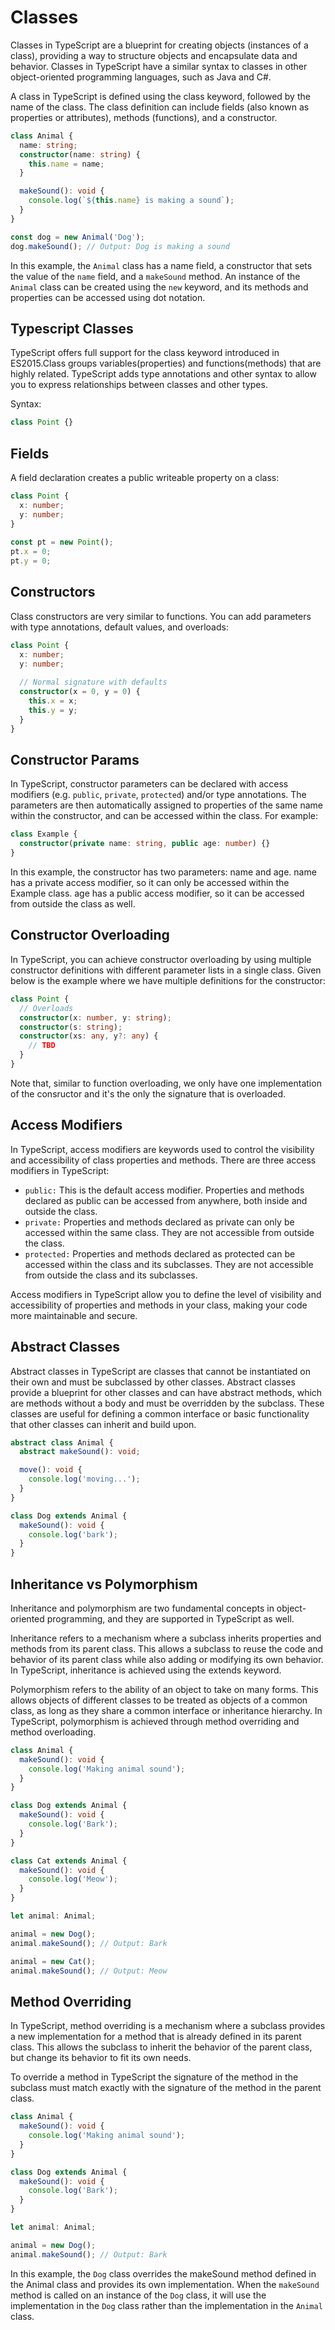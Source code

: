 # Classes

Classes in TypeScript are a blueprint for creating objects (instances of a class), providing a way to structure objects and encapsulate data and behavior. Classes in TypeScript have a similar syntax to classes in other object-oriented programming languages, such as Java and C#.

A class in TypeScript is defined using the class keyword, followed by the name of the class. The class definition can include fields (also known as properties or attributes), methods (functions), and a constructor.

```typescript
class Animal {
  name: string;
  constructor(name: string) {
    this.name = name;
  }

  makeSound(): void {
    console.log(`${this.name} is making a sound`);
  }
}

const dog = new Animal('Dog');
dog.makeSound(); // Output: Dog is making a sound
```

In this example, the `Animal` class has a name field, a constructor that sets the value of the `name` field, and a `makeSound` method. An instance of the `Animal` class can be created using the `new` keyword, and its methods and properties can be accessed using dot notation.

## Typescript Classes

TypeScript offers full support for the class keyword introduced in ES2015.Class groups variables(properties) and functions(methods) that are highly related.
TypeScript adds type annotations and other syntax to allow you to express relationships between classes and other types.

Syntax:

```Typescript
class Point {}
```

## Fields

A field declaration creates a public writeable property on a class:

```Typescript
class Point {
  x: number;
  y: number;
}
 
const pt = new Point();
pt.x = 0;
pt.y = 0;
```

## Constructors

Class constructors are very similar to functions. You can add parameters with type annotations, default values, and overloads:

```Typescript
class Point {
  x: number;
  y: number;
 
  // Normal signature with defaults
  constructor(x = 0, y = 0) {
    this.x = x;
    this.y = y;
  }
}
```

## Constructor Params

In TypeScript, constructor parameters can be declared with access modifiers (e.g. `public`, `private`, `protected`) and/or type annotations. The parameters are then automatically assigned to properties of the same name within the constructor, and can be accessed within the class. For example:

```typescript
class Example {
  constructor(private name: string, public age: number) {}
}
```

In this example, the constructor has two parameters: name and age. name has a private access modifier, so it can only be accessed within the Example class. age has a public access modifier, so it can be accessed from outside the class as well.

## Constructor Overloading

In TypeScript, you can achieve constructor overloading by using multiple constructor definitions with different parameter lists in a single class. Given below is the example where we have multiple definitions for the constructor:

```typescript
class Point {
  // Overloads
  constructor(x: number, y: string);
  constructor(s: string);
  constructor(xs: any, y?: any) {
    // TBD
  }
}
```

Note that, similar to function overloading, we only have one implementation of the consructor and it's the only the signature that is overloaded.

## Access Modifiers

In TypeScript, access modifiers are keywords used to control the visibility and accessibility of class properties and methods. There are three access modifiers in TypeScript:

- `public:` This is the default access modifier. Properties and methods declared as public can be accessed from anywhere, both inside and outside the class.
- `private:` Properties and methods declared as private can only be accessed within the same class. They are not accessible from outside the class.
- `protected:` Properties and methods declared as protected can be accessed within the class and its subclasses. They are not accessible from outside the class and its subclasses.

Access modifiers in TypeScript allow you to define the level of visibility and accessibility of properties and methods in your class, making your code more maintainable and secure.

## Abstract Classes

Abstract classes in TypeScript are classes that cannot be instantiated on their own and must be subclassed by other classes. Abstract classes provide a blueprint for other classes and can have abstract methods, which are methods without a body and must be overridden by the subclass. These classes are useful for defining a common interface or basic functionality that other classes can inherit and build upon.

```typescript
abstract class Animal {
  abstract makeSound(): void;

  move(): void {
    console.log('moving...');
  }
}

class Dog extends Animal {
  makeSound(): void {
    console.log('bark');
  }
}
```

## Inheritance vs Polymorphism

Inheritance and polymorphism are two fundamental concepts in object-oriented programming, and they are supported in TypeScript as well.

Inheritance refers to a mechanism where a subclass inherits properties and methods from its parent class. This allows a subclass to reuse the code and behavior of its parent class while also adding or modifying its own behavior. In TypeScript, inheritance is achieved using the extends keyword.

Polymorphism refers to the ability of an object to take on many forms. This allows objects of different classes to be treated as objects of a common class, as long as they share a common interface or inheritance hierarchy. In TypeScript, polymorphism is achieved through method overriding and method overloading.

```typescript
class Animal {
  makeSound(): void {
    console.log('Making animal sound');
  }
}

class Dog extends Animal {
  makeSound(): void {
    console.log('Bark');
  }
}

class Cat extends Animal {
  makeSound(): void {
    console.log('Meow');
  }
}

let animal: Animal;

animal = new Dog();
animal.makeSound(); // Output: Bark

animal = new Cat();
animal.makeSound(); // Output: Meow
```

## Method Overriding

In TypeScript, method overriding is a mechanism where a subclass provides a new implementation for a method that is already defined in its parent class. This allows the subclass to inherit the behavior of the parent class, but change its behavior to fit its own needs.

To override a method in TypeScript the signature of the method in the subclass must match exactly with the signature of the method in the parent class.

```typescript
class Animal {
  makeSound(): void {
    console.log('Making animal sound');
  }
}

class Dog extends Animal {
  makeSound(): void {
    console.log('Bark');
  }
}

let animal: Animal;

animal = new Dog();
animal.makeSound(); // Output: Bark
```

In this example, the `Dog` class overrides the makeSound method defined in the Animal class and provides its own implementation. When the `makeSound` method is called on an instance of the `Dog` class, it will use the implementation in the `Dog` class rather than the implementation in the `Animal` class.
